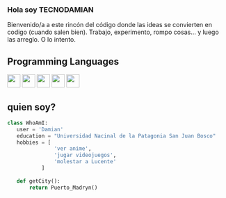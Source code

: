 
### Hola soy TECNODAMIAN 




Bienvenido/a a este rincón del código donde las ideas se convierten en codigo (cuando salen bien). Trabajo, experimento, rompo cosas… y luego las arreglo. O lo intento.


## Programming Languages
<img src = 'https://github.com/MarikIshtar007/MarikIshtar007/blob/master/images/c-original.svg' width='30'/> <img src = 'https://github.com/MarikIshtar007/MarikIshtar007/blob/master/images/cpp.svg' width='30'/> <img src = 'https://github.com/MarikIshtar007/MarikIshtar007/blob/master/images/python2.png' height='30'/> <img src = '[https://github.com/MarikIshtar007/MarikIshtar007/blob/master/images/c-original.svg](https://img.shields.io/badge/java-%23ED8B00.svg?style=for-the-badge&logo=openjdk&logoColor=white)' width='30'/> <img src = 'https://github.com/MarikIshtar007/MarikIshtar007/blob/master/images/git.svg' width='30'/>
 
 ## quien soy?
 ```python
 class WhoAmI:
 	user = 'Damian'
	education = "Universidad Nacinal de la Patagonia San Juan Bosco"
	hobbies = [
				'ver anime',
				'jugar videojuegos',
				'molestar a Lucente'
			]
	
	def getCity():
		return Puerto_Madryn()
	
	
 ```
 
